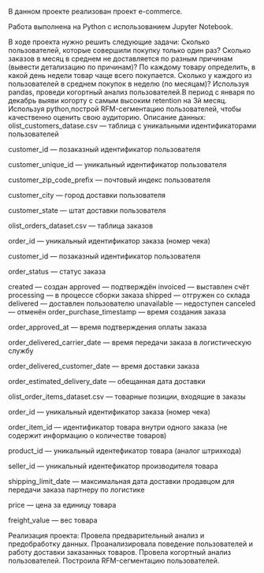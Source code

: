 В данном проекте реализован проект e-commerce.

Работа выполнена на Python с использованием Jupyter Notebook.

В ходе проекта нужно решить следующие задачи:
Сколько пользователей, которые совершили покупку только один раз?
Сколько заказов в месяц в среднем не доставляется по разным причинам (вывести детализацию по причинам)?
По каждому товару определить, в какой день недели товар чаще всего покупается.
Сколько у каждого из пользователей в среднем покупок в неделю (по месяцам)?
Используя pandas, проведи когортный анализ пользователей.В период с января по декабрь выяви когорту с самым высоким retention на 3й месяц.
Используя python,построй RFM-сегментацию пользователей, чтобы качественно оценить свою аудиторию.
Описание данных:
olist_customers_datase.csv — таблица с уникальными идентификаторами пользователей

customer_id — позаказный идентификатор пользователя

customer_unique_id — уникальный идентификатор пользователя

customer_zip_code_prefix — почтовый индекс пользователя

customer_city — город доставки пользователя

customer_state — штат доставки пользователя

olist_orders_dataset.csv — таблица заказов

order_id — уникальный идентификатор заказа (номер чека)

customer_id — позаказный идентификатор пользователя

order_status — статус заказа

created — создан
approved — подтверждён
invoiced — выставлен счёт
processing — в процессе сборки заказа
shipped — отгружен со склада
delivered — доставлен пользователю
unavailable — недоступен
canceled — отменён
order_purchase_timestamp — время создания заказа

order_approved_at — время подтверждения оплаты заказа

order_delivered_carrier_date — время передачи заказа в логистическую службу

order_delivered_customer_date — время доставки заказа

order_estimated_delivery_date — обещанная дата доставки

olist_order_items_dataset.csv — товарные позиции, входящие в заказы

order_id — уникальный идентификатор заказа (номер чека)

order_item_id — идентификатор товара внутри одного заказа (не содержит информацию о количестве товаров)

product_id — уникальный идентефикатор товара (аналог штрихкода)

seller_id — уникальный идентефикатор производителя товара

shipping_limit_date — максимальная дата доставки продавцом для передачи заказа партнеру по логистике

price — цена за единицу товара

freight_value — вес товара

Реализация проекта:
Провела предварительный анализ и предобработку данных.
Проанализировала поведение пользователей и работу доставки заказанных товаров.
Провела когортный анализ пользователей.
Построила RFM-сегментацию пользователей.
